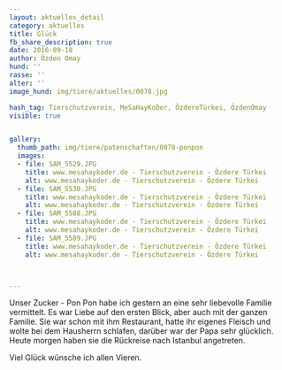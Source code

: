 ```yaml
---
layout: aktuelles_detail
category: aktuelles
title: Glück
fb_share_description: true
date: 2016-09-18
author: Özden Omay
hund: ''
rasse: ''
alter: ''
image_hund: img/tiere/aktuelles/0078.jpg

hash_tag: Tierschutzverein, MeSaHayKoDer, ÖzdereTürkei, ÖzdenOmay
visible: true


gallery:
  thumb_path: img/tiere/patenschaften/0078-ponpon
  images:
  - file: SAM_5529.JPG
    title: www.mesahaykoder.de - Tierschutzverein - Özdere Türkei
    alt: www.mesahaykoder.de - Tierschutzverein - Özdere Türkei
  - file: SAM_5530.JPG
    title: www.mesahaykoder.de - Tierschutzverein - Özdere Türkei
    alt: www.mesahaykoder.de - Tierschutzverein - Özdere Türkei
  - file: SAM_5588.JPG
    title: www.mesahaykoder.de - Tierschutzverein - Özdere Türkei
    alt: www.mesahaykoder.de - Tierschutzverein - Özdere Türkei
  - file: SAM_5589.JPG
    title: www.mesahaykoder.de - Tierschutzverein - Özdere Türkei
    alt: www.mesahaykoder.de - Tierschutzverein - Özdere Türkei



---
```



Unser Zucker - Pon Pon habe ich gestern an eine sehr liebevolle Familie vermittelt. Es war Liebe auf den ersten Blick, aber auch mit der ganzen Familie.
Sie war schon mit ihm Restaurant, hatte ihr eigenes Fleisch und wolte bei dem Hausherrn schlafen, darüber war der Papa sehr glücklich. Heute morgen haben sie die Rückreise nach Istanbul angetreten.

Viel Glück wünsche ich allen Vieren.

